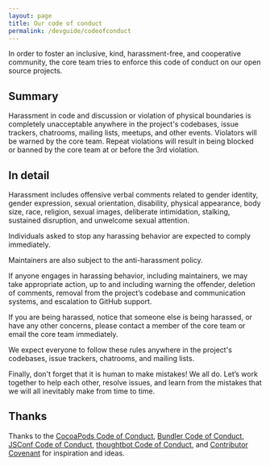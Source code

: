 ```yaml
---
layout: page
title: Our code of conduct
permalink: /devguide/codeofconduct
---
```


In order to foster an inclusive, kind, harassment-free, and cooperative
community, the core team tries to enforce this code of conduct on our
open source projects.

## Summary

Harassment in code and discussion or violation of physical boundaries is
completely unacceptable anywhere in the project's codebases, issue
trackers, chatrooms, mailing lists, meetups, and other events. Violators will
be warned by the core team. Repeat violations will result in being blocked or
banned by the core team at or before the 3rd violation.

## In detail

Harassment includes offensive verbal comments related to gender identity,
gender expression, sexual orientation, disability, physical appearance, body
size, race, religion, sexual images, deliberate intimidation, stalking,
sustained disruption, and unwelcome sexual attention.

Individuals asked to stop any harassing behavior are expected to comply
immediately.

Maintainers are also subject to the anti-harassment policy.

If anyone engages in harassing behavior, including maintainers, we may take
appropriate action, up to and including warning the offender, deletion of
comments, removal from the project’s codebase and communication systems, and
escalation to GitHub support.

If you are being harassed, notice that someone else is being harassed, or have
any other concerns, please contact a member of the core team or email
the core team immediately.

We expect everyone to follow these rules anywhere in the project's
codebases, issue trackers, chatrooms, and mailing lists.

Finally, don't forget that it is human to make mistakes! We all do. Let’s work
together to help each other, resolve issues, and learn from the mistakes that
we will all inevitably make from time to time.

## Thanks

Thanks to the
[CocoaPods Code of Conduct](https://github.com/CocoaPods/CocoaPods/blob/master/CODE_OF_CONDUCT.md),
[Bundler Code of Conduct](http://bundler.io/conduct.html),
[JSConf Code of Conduct](http://jsconf.com/codeofconduct.html),
[thoughtbot Code of Conduct](https://thoughtbot.com/open-source-code-of-conduct), and
[Contributor Covenant](http://contributor-covenant.org/)
for inspiration and ideas.


